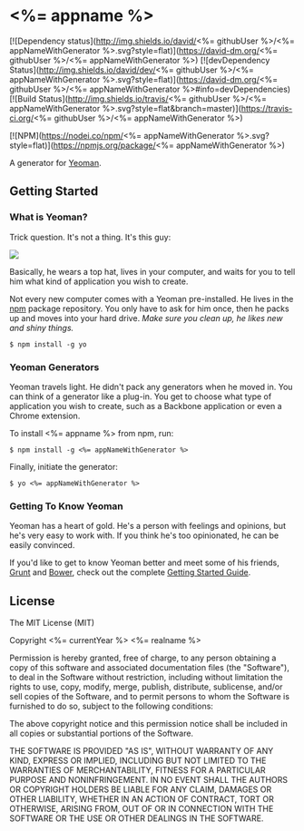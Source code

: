 # <%= appname %>

[![Dependency status](http://img.shields.io/david/<%= githubUser %>/<%= appNameWithGenerator %>.svg?style=flat)](https://david-dm.org/<%= githubUser %>/<%= appNameWithGenerator %>)
[![devDependency Status](http://img.shields.io/david/dev/<%= githubUser %>/<%= appNameWithGenerator %>.svg?style=flat)](https://david-dm.org/<%= githubUser %>/<%= appNameWithGenerator %>#info=devDependencies)
[![Build Status](http://img.shields.io/travis/<%= githubUser %>/<%= appNameWithGenerator %>.svg?style=flat&branch=master)](https://travis-ci.org/<%= githubUser %>/<%= appNameWithGenerator %>)

[![NPM](https://nodei.co/npm/<%= appNameWithGenerator %>.svg?style=flat)](https://npmjs.org/package/<%= appNameWithGenerator %>)

A generator for [Yeoman](http://yeoman.io).

## Getting Started

### What is Yeoman?

Trick question. It's not a thing. It's this guy:

![](http://i.imgur.com/JHaAlBJ.png)

Basically, he wears a top hat, lives in your computer, and waits for you to tell him what kind of application you wish to create.

Not every new computer comes with a Yeoman pre-installed. He lives in the [npm](https://npmjs.org) package repository. You only have to ask for him once, then he packs up and moves into your hard drive. *Make sure you clean up, he likes new and shiny things.*

```
$ npm install -g yo
```

### Yeoman Generators

Yeoman travels light. He didn't pack any generators when he moved in. You can think of a generator like a plug-in. You get to choose what type of application you wish to create, such as a Backbone application or even a Chrome extension.

To install <%= appname %> from npm, run:

```
$ npm install -g <%= appNameWithGenerator %>
```

Finally, initiate the generator:

```
$ yo <%= appNameWithGenerator %>
```

### Getting To Know Yeoman

Yeoman has a heart of gold. He's a person with feelings and opinions, but he's very easy to work with. If you think he's too opinionated, he can be easily convinced.

If you'd like to get to know Yeoman better and meet some of his friends, [Grunt](http://gruntjs.com) and [Bower](http://bower.io), check out the complete [Getting Started Guide](https://github.com/yeoman/yeoman/wiki/Getting-Started).


## License

The MIT License (MIT)

Copyright <%= currentYear %> <%= realname %>

Permission is hereby granted, free of charge, to any person obtaining a copy
of this software and associated documentation files (the "Software"), to deal
in the Software without restriction, including without limitation the rights
to use, copy, modify, merge, publish, distribute, sublicense, and/or sell
copies of the Software, and to permit persons to whom the Software is
furnished to do so, subject to the following conditions:

The above copyright notice and this permission notice shall be included in all
copies or substantial portions of the Software.

THE SOFTWARE IS PROVIDED "AS IS", WITHOUT WARRANTY OF ANY KIND, EXPRESS OR
IMPLIED, INCLUDING BUT NOT LIMITED TO THE WARRANTIES OF MERCHANTABILITY,
FITNESS FOR A PARTICULAR PURPOSE AND NONINFRINGEMENT. IN NO EVENT SHALL THE
AUTHORS OR COPYRIGHT HOLDERS BE LIABLE FOR ANY CLAIM, DAMAGES OR OTHER
LIABILITY, WHETHER IN AN ACTION OF CONTRACT, TORT OR OTHERWISE, ARISING FROM,
OUT OF OR IN CONNECTION WITH THE SOFTWARE OR THE USE OR OTHER DEALINGS IN THE
SOFTWARE.
